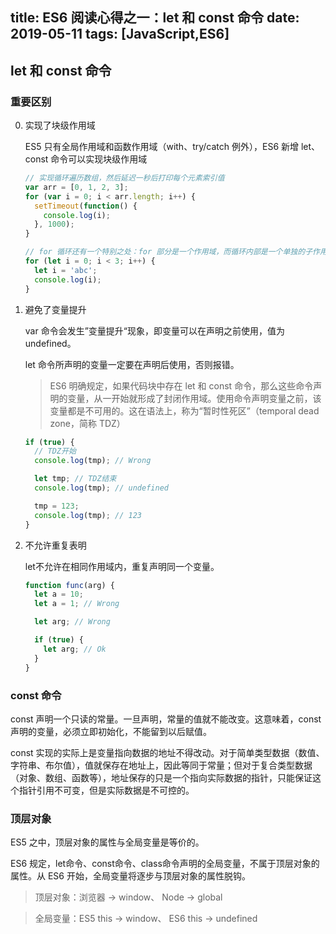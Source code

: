 
title: ES6 阅读心得之一：let 和 const 命令
date: 2019-05-11
tags: [JavaScript,ES6]
---

## let 和 const 命令

### 重要区别
0. 实现了块级作用域

	ES5 只有全局作用域和函数作用域（with、try/catch 例外），ES6 新增 let、const 命令可以实现块级作用域

	```javascript
	// 实现循环遍历数组，然后延迟一秒后打印每个元素索引值
	var arr = [0, 1, 2, 3];
	for (var i = 0; i < arr.length; i++) {
	  setTimeout(function() {
	    console.log(i);
	  }, 1000);
	}
	```

	```javascript
	// for 循环还有一个特别之处：for 部分是一个作用域，而循环内部是一个单独的子作用域。
	for (let i = 0; i < 3; i++) {
	  let i = 'abc';
	  console.log(i);
	}
	```
0. 避免了变量提升

	var 命令会发生”变量提升“现象，即变量可以在声明之前使用，值为 undefined。

	let 命令所声明的变量一定要在声明后使用，否则报错。
	> ES6 明确规定，如果代码块中存在 let 和 const 命令，那么这些命令声明的变量，从一开始就形成了封闭作用域。使用命令声明变量之前，该变量都是不可用的。这在语法上，称为“暂时性死区”（temporal dead zone，简称 TDZ）

	```javascript
	if (true) {
	  // TDZ开始
	  console.log(tmp); // Wrong

	  let tmp; // TDZ结束
	  console.log(tmp); // undefined

	  tmp = 123;
	  console.log(tmp); // 123
	}
	```

0. 不允许重复表明

	let不允许在相同作用域内，重复声明同一个变量。

	```javascript
	function func(arg) {
	  let a = 10;
	  let a = 1; // Wrong

	  let arg; // Wrong

	  if (true) {
	    let arg; // Ok
	  }
	}
	```

### const 命令

const 声明一个只读的常量。一旦声明，常量的值就不能改变。这意味着，const 声明的变量，必须立即初始化，不能留到以后赋值。

const 实现的实际上是变量指向数据的地址不得改动。对于简单类型数据（数值、字符串、布尔值），值就保存在地址上，因此等同于常量；但对于复合类型数据（对象、数组、函数等），地址保存的只是一个指向实际数据的指针，只能保证这个指针引用不可变，但是实际数据是不可控的。

### 顶层对象

ES5 之中，顶层对象的属性与全局变量是等价的。

ES6 规定，let命令、const命令、class命令声明的全局变量，不属于顶层对象的属性。从 ES6 开始，全局变量将逐步与顶层对象的属性脱钩。

> 顶层对象：浏览器 -> window、 Node -> global

> 全局变量：ES5 this ->  window、 ES6 this -> undefined
